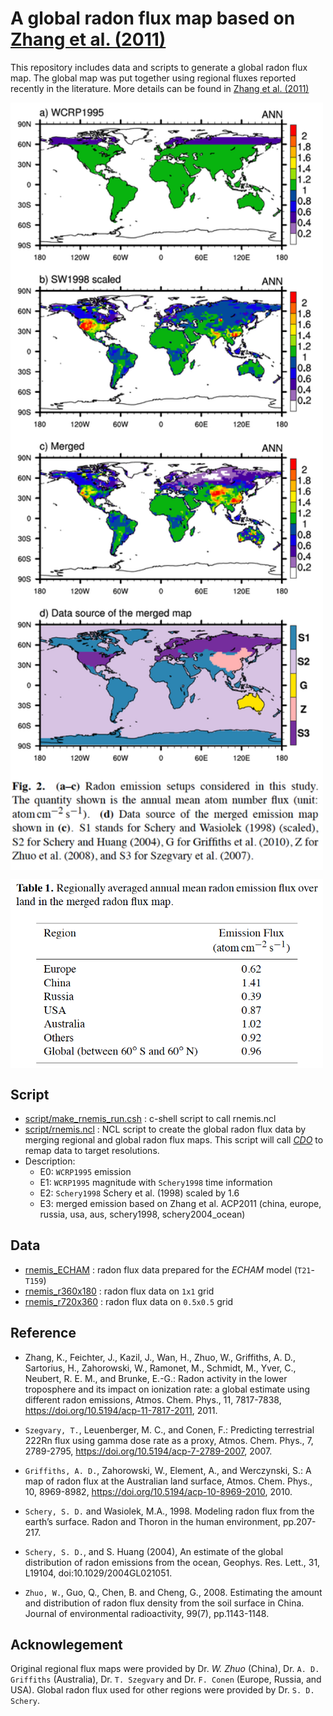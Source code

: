 A global radon flux map based on [Zhang et al. (2011)](https://www.atmos-chem-phys.net/11/7817/2011/)
==================================

This repository includes data and scripts to generate a global radon flux map. 
The global map was put together using regional fluxes reported recently in the 
literature. More details can be found in 
[Zhang et al. (2011)](https://www.atmos-chem-phys.net/11/7817/2011/)

<a href="https://www.atmos-chem-phys.net/11/7817/2011/acp-11-7817-2011.pdf"><img src="https://github.com/kaizhangpnl/global_radon_flux_map/blob/master/figures/global_radon_flux.png" align="center" width="500" ></a> 


<a href="https://www.atmos-chem-phys.net/11/7817/2011/acp-11-7817-2011.pdf"><img src="https://github.com/kaizhangpnl/global_radon_flux_map/blob/master/figures/global_radon_flux_table.png" align="center" width="500" ></a> 

Script
--------------------

   - [script/make_rnemis_run.csh](https://github.com/kaizhangpnl/global_radon_flux_map/blob/master/script/make_rnemis_run.csh) : c-shell script to call rnemis.ncl  
   - [script/rnemis.ncl](https://github.com/kaizhangpnl/global_radon_flux_map/blob/master/script/rnemis.ncl) : NCL script to create the global radon flux data by merging regional and global radon flux maps. 
     This script will call [*CDO*](https://code.mpimet.mpg.de/projects/cdo/wiki/Cdo#Documentation) to remap data to target resolutions. 
   - Description: 
       - E0: ``WCRP1995`` emission 
       - E1: ``WCRP1995`` magnitude with ``Schery1998`` time information  
       - E2: ``Schery1998``  Schery et al. (1998) scaled by 1.6 
       - E3: merged emission based on Zhang et al. ACP2011 (china, europe, russia, usa, aus, schery1998, schery2004_ocean) 

Data
-------------------- 

   - [rnemis_ECHAM](https://github.com/kaizhangpnl/global_radon_flux_map/tree/master/rnemis_ECHAM) : radon flux data prepared for the *ECHAM* model (``T21``-``T159``)
   - [rnemis_r360x180](https://github.com/kaizhangpnl/global_radon_flux_map/tree/master/rnemis_r360x180) : radon flux data on ``1x1`` grid 
   - [rnemis_r720x360](https://github.com/kaizhangpnl/global_radon_flux_map/tree/master/rnemis_r720x360) : radon flux data on ``0.5x0.5`` grid 


Reference
-------------------- 

 - Zhang, K., Feichter, J., Kazil, J., Wan, H., Zhuo, W., Griffiths, A. D.,
   Sartorius, H., Zahorowski, W., Ramonet, M., Schmidt, M., Yver, C.,
   Neubert, R. E. M., and Brunke, E.-G.:
   Radon activity in the lower troposphere and its impact on ionization rate:
   a global estimate using different radon emissions,
   Atmos. Chem. Phys., 11, 7817-7838,
   https://doi.org/10.5194/acp-11-7817-2011, 2011.

- `Szegvary, T.`, Leuenberger, M. C., and Conen, F.: 
  Predicting terrestrial 222Rn flux using gamma dose rate as a proxy, 
  Atmos. Chem. Phys., 7, 2789-2795, 
  https://doi.org/10.5194/acp-7-2789-2007, 2007. 

-  `Griffiths, A. D.`, Zahorowski, W., Element, A., and Werczynski, S.: 
   A map of radon flux at the Australian land surface, 
   Atmos. Chem. Phys., 10, 8969-8982, 
   https://doi.org/10.5194/acp-10-8969-2010, 2010. 

- `Schery, S. D.` and Wasiolek, M.A., 1998. 
  Modeling radon flux from the earth’s surface. Radon and Thoron in the human environment, 
  pp.207-217.

-  `Schery, S. D.`, and S. Huang (2004), 
   An estimate of the global distribution of radon emissions from the ocean, 
   Geophys. Res. Lett., 31, L19104, doi:10.1029/2004GL021051. 

- `Zhuo, W.`, Guo, Q., Chen, B. and Cheng, G., 2008. 
  Estimating the amount and distribution of radon flux density from the soil surface in China. 
  Journal of environmental radioactivity, 99(7), pp.1143-1148.
  
Acknowlegement 
-------------------- 
Original regional flux maps were provided by Dr. *W. Zhuo* (China), Dr. `A. D. Griffiths` (Australia), Dr. `T. Szegvary` and Dr. `F. Conen` (Europe, Russia, and USA). Global radon flux used for other regions were provided by Dr. `S. D. Schery`. 

